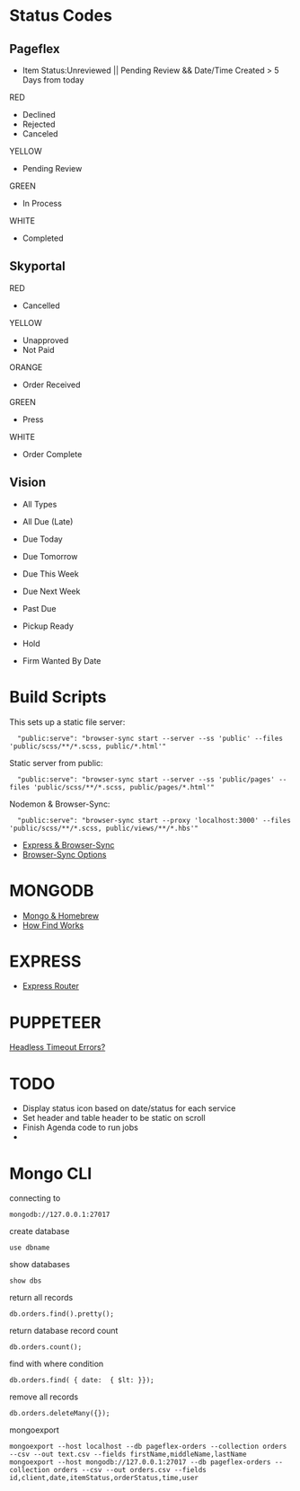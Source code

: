 # Status Codes


## Pageflex
- Item Status:Unreviewed || Pending Review && Date/Time Created > 5 Days from today

RED
- Declined
- Rejected
- Canceled

YELLOW
- Pending Review

GREEN
- In Process

WHITE
- Completed

## Skyportal

RED
- Cancelled

YELLOW
- Unapproved
- Not Paid

ORANGE
- Order Received

GREEN
- Press

WHITE
- Order Complete

## Vision

- All Types
- All Due (Late)
- Due Today
- Due Tomorrow
- Due This Week
- Due Next Week

- Past Due
- Pickup Ready
- Hold
- Firm Wanted By Date


# Build Scripts

This sets up a static file server:
```
  "public:serve": "browser-sync start --server --ss 'public' --files 'public/scss/**/*.scss, public/*.html'"
```

Static server from public:
```
  "public:serve": "browser-sync start --server --ss 'public/pages' --files 'public/scss/**/*.scss, public/pages/*.html'"
```

Nodemon & Browser-Sync:

```
  "public:serve": "browser-sync start --proxy 'localhost:3000' --files 'public/scss/**/*.scss, public/views/**/*.hbs'"
```

- [Express & Browser-Sync](https://www.npmjs.com/package/connect-browser-sync)
- [Browser-Sync Options](https://browsersync.io/docs/command-line)

# MONGODB

- [Mongo & Homebrew](https://superuser.com/questions/1478156/error-mongodb-unknown-version-mountain-lion)
- [How Find Works](http://thecodebarbarian.com/how-find-works-in-mongoose.html)


# EXPRESS

- [Express Router](https://scotch.io/tutorials/learn-to-use-the-new-router-in-expressjs-4)


# PUPPETEER

[Headless Timeout Errors?](https://github.com/puppeteer/puppeteer/issues/2963)


# TODO

- Display status icon based on date/status for each service
- Set header and table header to be static on scroll
- Finish Agenda code to run jobs
-


# Mongo CLI

connecting to
```
mongodb://127.0.0.1:27017
```

create database
```
use dbname
```

show databases
```
show dbs
```

return all records
```
db.orders.find().pretty();
```

return database record count
```
db.orders.count();
```


find with where condition
```
db.orders.find( { date:  { $lt: }});
```

remove all records
```
db.orders.deleteMany({});
```

mongoexport
```
mongoexport --host localhost --db pageflex-orders --collection orders --csv --out text.csv --fields firstName,middleName,lastName
mongoexport --host mongodb://127.0.0.1:27017 --db pageflex-orders --collection orders --csv --out orders.csv --fields id,client,date,itemStatus,orderStatus,time,user
```
